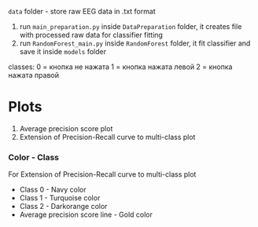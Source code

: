 `data` folder - store raw EEG data in .txt format

1. run `main_preparation.py` inside `DataPreparation` folder, it creates file with processed raw data for classifier fitting
2. run `RandomForest_main.py` inside `RandomForest` folder, it fit classifier and save it inside `models` folder

classes: 0 = кнопка не нажата 1 = кнопка нажата левой 2 = кнопка нажата правой


# Plots # 
1. Average precision score plot
2. Extension of Precision-Recall curve to multi-class plot 

### Color - Class ###
For Extension of Precision-Recall curve to multi-class plot 
- Class 0 - Navy color
- Class 1 - Turquoise color
- Class 2 - Darkorange color
- Average precision score line - Gold color